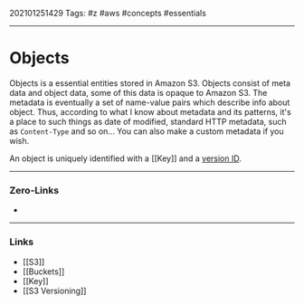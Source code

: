 202101251429
Tags: #z #aws #concepts #essentials 

---
# Objects

Objects is a essential entities stored in Amazon S3. Objects consist of meta data and object data, some of this data is opaque to Amazon S3. The metadata is eventually a set of name-value pairs which describe info about object. Thus, according to what I know about metadata and its patterns, it's a place to such things as date of modified, standard HTTP metadata, such as ```Content-Type``` and so on... You can also make a custom metadata if you wish.

An object is uniquely identified with a [[Key]] and a [version ID](<S3 Versioning>).

---
### Zero-Links
- 
---
### Links
- [[S3]]
- [[Buckets]]
- [[Key]]
- [[S3 Versioning]]